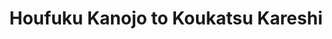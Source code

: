 --- 
title: "Houfuku Kanojo to Koukatsu Kareshi"
publishdate: "2019-5-2T16:48:46+02:00"
src: "https://365manga.net/manga/houfuku-kanojo-to-koukatsu-kareshi"
image: "https://data.365manga.net/images/thumbnails/19523-houfuku-kanojo-to-koukatsu-kareshi.jpg"
description: "From MangaLand Scanlations: Ako was an ordinary school student until she suddenly remembered that she was a demon in her past life...Then she finds that the angel who brought about her death in the previous life has also been reincarnated. And he is none other than her present boyfriend, Yoshi. Ako decides to retaliate against her enemy of her past life, but unfortunately, she cannot evade her attraction towards him!…"
---